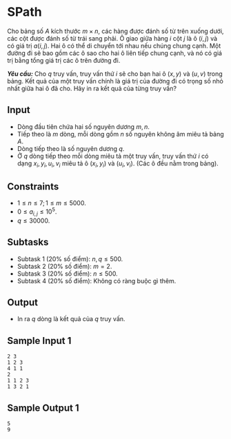 # SPath

Cho bảng số $A$ kích thước $m\times n$, các hàng được đánh số từ trên xuống dưới, các cột được đánh số từ trái sang phải. Ô giao giữa hàng $i$ cột $j$ là ô $(i,j)$ và có giá trị $a(i,j)$. Hai ô có thể di chuyển tới nhau nếu chúng chung cạnh. Một đường đi sẽ bao gồm các ô sao cho hai ô liên tiếp chung cạnh, và nó có giá trị bằng tổng giá trị các ô trên đường đi. 

***Yêu cầu:*** Cho $q$ truy vấn, truy vấn thứ $i$ sẽ cho bạn hai ô $(x,y)$ và $(u,v)$ trong bảng. Kết quả của một truy vấn chính là giá trị của đường đi có trọng số nhỏ nhất giữa hai ô đã cho. Hãy in ra kết quả của từng truy vấn?

## Input

- Dòng đầu tiên chứa hai số nguyên dương $m,n$.
- Tiếp theo là $m$ dòng, mỗi dòng gồm $n$ số nguyên không âm miêu tả bảng $A$.
- Dòng tiếp theo là số nguyên dương $q$.
- Ở $q$ dòng tiếp theo mỗi dòng miêu tả một truy vấn, truy vấn thứ $i$ có dạng $x_i, y_i, u_i, v_i$ miêu tả ô $(x_i,y_i)$ và $(u_i,v_i)$. (Các ô đều nằm trong bảng).

## Constraints

- $1 \le n \le 7; 1 \le m \le 5000$.
- $0 \le a_{i,j} \le 10^5$. 
- $q \le 30000$.

## Subtasks

- Subtask $1$ ($20\%$ số điểm): $n,q \le 500$.
- Subtask $2$ ($20\%$ số điểm): $m = 2$.
- Subtask $3$ ($20\%$ số điểm): $n \le 500$.
- Subtask $4$ ($20\%$ số điểm): Không có ràng buộc gì thêm.

## Output

- In ra $q$ dòng là kết quả của $q$ truy vấn.

## Sample Input 1

```
2 3
1 2 3
4 1 1
2
1 1 2 3
1 3 2 1
```

## Sample Output 1

```
5
9
```